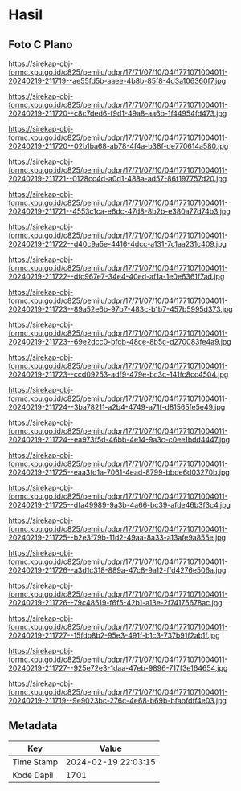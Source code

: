 # Hasil

## Foto C Plano

https://sirekap-obj-formc.kpu.go.id/c825/pemilu/pdpr/17/71/07/10/04/1771071004011-20240219-211719--ae55fd5b-aaee-4b8b-85f8-4d3a106360f7.jpg

https://sirekap-obj-formc.kpu.go.id/c825/pemilu/pdpr/17/71/07/10/04/1771071004011-20240219-211720--c8c7ded6-f9d1-49a8-aa6b-1f44954fd473.jpg

https://sirekap-obj-formc.kpu.go.id/c825/pemilu/pdpr/17/71/07/10/04/1771071004011-20240219-211720--02b1ba68-ab78-4f4a-b38f-de770614a580.jpg

https://sirekap-obj-formc.kpu.go.id/c825/pemilu/pdpr/17/71/07/10/04/1771071004011-20240219-211721--0128cc4d-a0d1-488a-ad57-86f197757d20.jpg

https://sirekap-obj-formc.kpu.go.id/c825/pemilu/pdpr/17/71/07/10/04/1771071004011-20240219-211721--4553c1ca-e6dc-47d8-8b2b-e380a77d74b3.jpg

https://sirekap-obj-formc.kpu.go.id/c825/pemilu/pdpr/17/71/07/10/04/1771071004011-20240219-211722--d40c9a5e-4416-4dcc-a131-7c1aa231c409.jpg

https://sirekap-obj-formc.kpu.go.id/c825/pemilu/pdpr/17/71/07/10/04/1771071004011-20240219-211722--dfc967e7-34e4-40ed-af1a-1e0e6361f7ad.jpg

https://sirekap-obj-formc.kpu.go.id/c825/pemilu/pdpr/17/71/07/10/04/1771071004011-20240219-211723--89a52e6b-97b7-483c-b1b7-457b5995d373.jpg

https://sirekap-obj-formc.kpu.go.id/c825/pemilu/pdpr/17/71/07/10/04/1771071004011-20240219-211723--69e2dcc0-bfcb-48ce-8b5c-d270083fe4a9.jpg

https://sirekap-obj-formc.kpu.go.id/c825/pemilu/pdpr/17/71/07/10/04/1771071004011-20240219-211723--ccd09253-adf9-479e-bc3c-141fc8cc4504.jpg

https://sirekap-obj-formc.kpu.go.id/c825/pemilu/pdpr/17/71/07/10/04/1771071004011-20240219-211724--3ba78211-a2b4-4749-a71f-d81565fe5e49.jpg

https://sirekap-obj-formc.kpu.go.id/c825/pemilu/pdpr/17/71/07/10/04/1771071004011-20240219-211724--ea973f5d-46bb-4e14-9a3c-c0ee1bdd4447.jpg

https://sirekap-obj-formc.kpu.go.id/c825/pemilu/pdpr/17/71/07/10/04/1771071004011-20240219-211725--eaa3fd1a-7061-4ead-8799-bbde6d03270b.jpg

https://sirekap-obj-formc.kpu.go.id/c825/pemilu/pdpr/17/71/07/10/04/1771071004011-20240219-211725--dfa49989-9a3b-4a66-bc39-afde46b3f3c4.jpg

https://sirekap-obj-formc.kpu.go.id/c825/pemilu/pdpr/17/71/07/10/04/1771071004011-20240219-211725--b2e3f79b-11d2-49aa-8a33-a13afe9a855e.jpg

https://sirekap-obj-formc.kpu.go.id/c825/pemilu/pdpr/17/71/07/10/04/1771071004011-20240219-211726--a3d1c318-889a-47c8-9a12-ffd4276e506a.jpg

https://sirekap-obj-formc.kpu.go.id/c825/pemilu/pdpr/17/71/07/10/04/1771071004011-20240219-211726--79c48519-f6f5-42b1-a13e-2f74175678ac.jpg

https://sirekap-obj-formc.kpu.go.id/c825/pemilu/pdpr/17/71/07/10/04/1771071004011-20240219-211727--15fdb8b2-95e3-491f-b1c3-737b91f2ab1f.jpg

https://sirekap-obj-formc.kpu.go.id/c825/pemilu/pdpr/17/71/07/10/04/1771071004011-20240219-211727--925e72e3-1daa-47eb-9896-717f3e164654.jpg

https://sirekap-obj-formc.kpu.go.id/c825/pemilu/pdpr/17/71/07/10/04/1771071004011-20240219-211719--9e9023bc-276c-4e68-b69b-bfabfdff4e03.jpg


## Metadata

| Key        | Value               |
| ---------- | ------------------- |
| Time Stamp | 2024-02-19 22:03:15 |
| Kode Dapil | 1701                |



